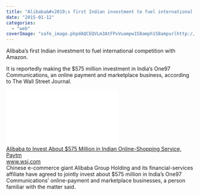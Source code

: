 ```yaml
---
title: "Alibaba&#x2019;s first Indian investment to fuel international competition with Amazon...."
date: "2015-01-12"
categories: 
  - "web"
coverImage: "safe_image.phpdAQCEQVLm3AtFPxVuampw158amph158ampurlhttp://si.wsj_.net/public/resources/images/BN-GJ344_indali_G_20150110032226.jpg"
---
```


Alibaba’s first Indian investment to fuel international competition with Amazon.  
  
It is reportedly making the $575 million investment in India’s One97 Communications, an online payment and marketplace business, according to The Wall Street Journal.  
  
[![](images/safe_image.php?d=AQCEQVLm3AtFPxVu&w=158&h=158&url=http%3A%2F%2Fsi.wsj.net%2Fpublic%2Fresources%2Fimages%2FBN-GJ344_indali_G_20150110032226.jpg)](http://l.facebook.com/l.php?u=http%3A%2F%2Fon.wsj.com%2F1tT9Lgh&h=ZAQH7K9Wo&s=1)  
[Alibaba to Invest About $575 Million in Indian Online-Shopping Service, Paytm](http://l.facebook.com/l.php?u=http%3A%2F%2Fon.wsj.com%2F1tT9Lgh&h=WAQGUjz4x&s=1)  
www.wsj.com  
Chinese e-commerce giant Alibaba Group Holding and its financial-services affiliate have agreed to jointly invest about $575 million in India’s One97 Communications’ online-payment and marketplace businesses, a person familiar with the matter said.
